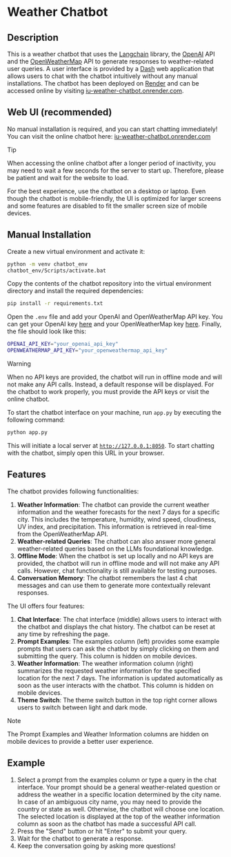 # Weather Chatbot

## Description

This is a weather chatbot that uses the [Langchain](https://python.langchain.com/v0.2/docs/introduction/) library, the
[OpenAI](https://platform.openai.com/docs/api-reference/introduction) API and the
[OpenWeatherMap](https://openweathermap.org/api) API to generate responses to weather-related user queries. A user
interface is provided by a [Dash](https://dash.plotly.com/tutorial) web application that allows users to chat with the
chatbot intuitively without any manual installations. The chatbot has been deployed on [Render](https://render.com/)
and can be accessed online by visiting [iu-weather-chatbot.onrender.com](https://iu-weather-chatbot.onrender.com).

## Web UI (recommended)

No manual installation is required, and you can start chatting immediately! <br>
You can visit the online chatbot here: [iu-weather-chatbot.onrender.com](https://iu-weather-chatbot.onrender.com)

> [!TIP]
> When accessing the online chatbot after a longer period of inactivity, you may need to wait a few seconds for the
> server to start up. Therefore, please be patient and wait for the website to load.
> 
> For the best experience, use the chatbot on a desktop or laptop. Even though the chatbot is mobile-friendly,
> the UI is optimized for larger screens and some features are disabled to fit the smaller screen size of mobile
> devices.

## Manual Installation

Create a new virtual environment and activate it:
    
```bash
python -m venv chatbot_env
chatbot_env/Scripts/activate.bat
```

Copy the contents of the chatbot repository into the virtual environment directory and install the required dependencies:

```bash
pip install -r requirements.txt
```

Open the `.env` file and add your OpenAI and OpenWeatherMap API key. You can get your OpenAI key
[here](https://platform.openai.com/api-keys) and your OpenWeatherMap key
[here](https://home.openweathermap.org/api_keys). Finally, the file should look like this:

```bash
OPENAI_API_KEY="your_openai_api_key"
OPENWEATHERMAP_API_KEY="your_openweathermap_api_key"
```

> [!WARNING]
> When no API keys are provided, the chatbot will run in offline mode and will not make any API calls.
> Instead, a default response will be displayed. For the chatbot to work properly, you must provide the API keys or
> visit the online chatbot.

To start the chatbot interface on your machine, run `app.py` by executing the following command:

```bash
python app.py
```

This will initiate a local server at [`http://127.0.0.1:8050`](http://127.0.0.1:8050).
To start chatting with the chatbot, simply open this URL in your browser.

## Features

The chatbot provides following functionalities:
1. **Weather Information**: The chatbot can provide the current weather information and the weather forecasts for the
next 7 days for a specific city. This includes the temperature, humidity, wind speed, cloudiness, UV index, and
precipitation. This information is retrieved in real-time from the OpenWeatherMap API.
2. **Weather-related Queries**: The chatbot can also answer more general weather-related queries based on the LLMs
foundational knowledge.
3. **Offline Mode**: When the chatbot is set up locally and no API keys are provided, the chatbot will run in offline
mode and will not make any API calls. However, chat functionality is still available for testing purposes.
4. **Conversation Memory**: The chatbot remembers the last 4 chat messages and can use them to generate more
contextually relevant responses.

The UI offers four features:
1. **Chat Interface**: The chat interface (middle) allows users to interact with the chatbot and displays the chat
history. The chatbot can be reset at any time by refreshing the page.
2. **Prompt Examples**: The examples column (left) provides some example prompts that users can ask the chatbot by
simply clicking on them and submitting the query. This column is hidden on mobile devices.
3. **Weather Information**: The weather information column (right) summarizes the requested weather information for the
specified location for the next 7 days. The information is updated automatically as soon as the user interacts with the
chatbot. This column is hidden on mobile devices.
4. **Theme Switch**: The theme switch button in the top right corner allows users to switch between light and dark mode.

> [!NOTE]
> The Prompt Examples and Weather Information columns are hidden on mobile devices to provide a better user experience.

## Example

1. Select a prompt from the examples column or type a query in the chat interface. Your prompt should be a general
weather-related question or address the weather in a specific location determined by the city name. In case of an
ambiguous city name, you may need to provide the country or state as well. Otherwise, the chatbot will choose one
location. The selected location is displayed at the top of the weather information column as soon as the chatbot has
made a successful API call.
2. Press the "Send" button or hit "Enter" to submit your query.
3. Wait for the chatbot to generate a response.
4. Keep the conversation going by asking more questions!
